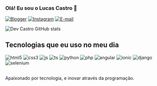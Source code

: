 ### Olá! Eu sou o Lucas Castro 👋

[![Blogger](https://img.shields.io/inovacaocastro-down-green-red/http/monip.org.svg)](www.inovacaocastro.com.br)
[![Instagram](https://img.shields.io/badge/Instagram-E4405F?style=for-the-badge&logo=instagram&logoColor=white)](https://www.instagram.com/ccastro_llucas?utm_source=qr&igsh=MTZvbWU0aGwweG5wcA==)
[![E-mail](https://img.shields.io/badge/Gmail-D14836?style=for-the-badge&logo=gmail&logoColor=white)](mailto:lucas.castro@inovacaocastro.com.br?subject=Contato%20Via%20Github&body=Ol%C3%A1!)

![Dev Castro GitHub stats](https://github-readme-stats.vercel.app/api?username=devcastro&show_icons=true&theme=transparent)

## Tecnologias que eu uso no meu dia

<div style="display: inline_block"> 
	<img align="center" alt="html5" src="https://img.shields.io/badge/html5-%23E34F26.svg?style=for-the-badge&logo=html5&logoColor=white" />
	<img align="center" alt="css3" src="https://img.shields.io/badge/css3-%231572B6.svg?style=for-the-badge&logo=css3&logoColor=white" />
	<img align="center" alt="js" src="https://img.shields.io/badge/javascript-%23323330.svg?style=for-the-badge&logo=javascript&logoColor=%23F7DF1E" />
	<img align="center" alt="ts" src="https://img.shields.io/badge/typescript-%23007ACC.svg?style=for-the-badge&logo=typescript&logoColor=white" />
	<img align="center" alt="python" src="https://img.shields.io/badge/python-3670A0?style=for-the-badge&logo=python&logoColor=ffdd54" />
	<img align="center" alt="php" src="https://img.shields.io/badge/php-%23777BB4.svg?style=for-the-badge&logo=php&logoColor=white" />
	<img align="center" alt="angular" src="https://img.shields.io/badge/angular-%23DD0031.svg?style=for-the-badge&logo=angular&logoColor=white" />
	<img align="center" alt="ionic" src="https://img.shields.io/badge/Ionic-%233880FF.svg?style=for-the-badge&logo=Ionic&logoColor=white" />
	<img align="center" alt="django" src="https://img.shields.io/badge/django-%23092E20.svg?style=for-the-badge&logo=django&logoColor=white" />
	<img align="center" alt="selenium" src="https://img.shields.io/badge/-selenium-%43B02A?style=for-the-badge&logo=selenium&logoColor=white" />
</div> <br/>

Apaixonado por tecnologia, e inovar através da programação.
